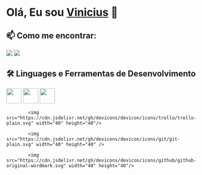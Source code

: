 # Olá, Eu sou [Vinicius](https://github.com/VinniAlves) 👋

## 📫 Como me encontrar:
<div> 
<a href = "mailto:vinicius1delimaalves@gmail.com"><img src="https://img.shields.io/badge/Gmail-D14836?style=for-the-badge&logo=gmail&logoColor=white" target="_blank"></a>
<a href="https://www.linkedin.com/in/vinicius-de-lima-alves-7a1b11204" target="_blank"><img src="https://img.shields.io/badge/-LinkedIn-%230077B5?style=for-the-badge&logo=linkedin&logoColor=white" target="_blank"></a>   
</div>

## 🛠 Linguages e Ferramentas de Desenvolvimento
<div>            
            <img src="https://cdn.jsdelivr.net/gh/devicons/devicon/icons/html5/html5-original-wordmark.svg" width="40" height="40"/>
            <img src="https://cdn.jsdelivr.net/gh/devicons/devicon/icons/css3/css3-original-wordmark.svg"  width="40" height="40"/>
            <img src="https://cdn.jsdelivr.net/gh/devicons/devicon/icons/javascript/javascript-original.svg" width="40" height="40" />
     
            <img src="https://cdn.jsdelivr.net/gh/devicons/devicon/icons/trello/trello-plain.svg" width="40" height="40"/>
            
            <img src="https://cdn.jsdelivr.net/gh/devicons/devicon/icons/git/git-plain.svg" width="40" height="40" />
            
            <img src="https://cdn.jsdelivr.net/gh/devicons/devicon/icons/github/github-original-wordmark.svg" width="40" height="40"/>
          
          
          

</div>     
